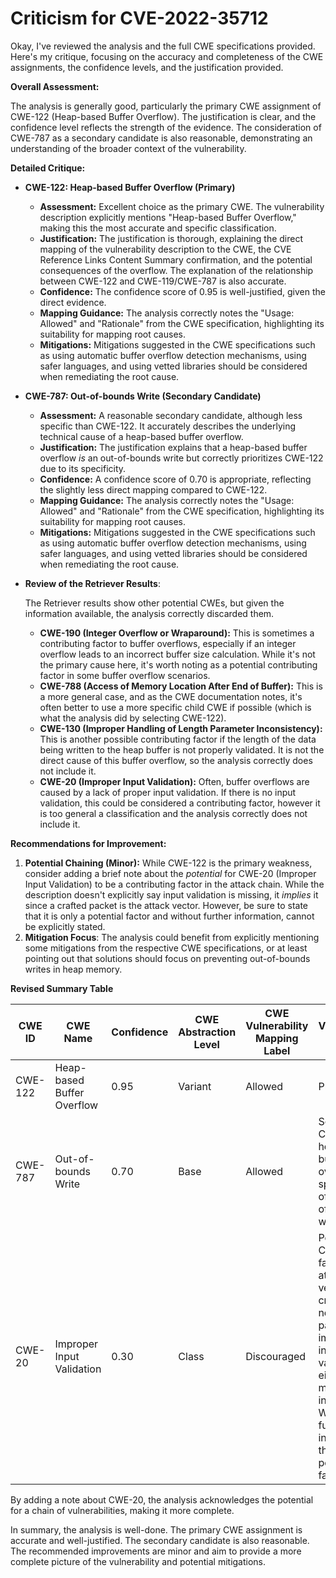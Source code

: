 # Criticism for CVE-2022-35712

Okay, I've reviewed the analysis and the full CWE specifications provided. Here's my critique, focusing on the accuracy and completeness of the CWE assignments, the confidence levels, and the justification provided.

**Overall Assessment:**

The analysis is generally good, particularly the primary CWE assignment of CWE-122 (Heap-based Buffer Overflow). The justification is clear, and the confidence level reflects the strength of the evidence. The consideration of CWE-787 as a secondary candidate is also reasonable, demonstrating an understanding of the broader context of the vulnerability.

**Detailed Critique:**

*   **CWE-122: Heap-based Buffer Overflow (Primary)**

    *   **Assessment:** Excellent choice as the primary CWE. The vulnerability description explicitly mentions "Heap-based Buffer Overflow," making this the most accurate and specific classification.
    *   **Justification:** The justification is thorough, explaining the direct mapping of the vulnerability description to the CWE, the CVE Reference Links Content Summary confirmation, and the potential consequences of the overflow. The explanation of the relationship between CWE-122 and CWE-119/CWE-787 is also accurate.
    *   **Confidence:** The confidence score of 0.95 is well-justified, given the direct evidence.
    *   **Mapping Guidance:** The analysis correctly notes the "Usage: Allowed" and "Rationale" from the CWE specification, highlighting its suitability for mapping root causes.
    *   **Mitigations:** Mitigations suggested in the CWE specifications such as using automatic buffer overflow detection mechanisms, using safer languages, and using vetted libraries should be considered when remediating the root cause.

*   **CWE-787: Out-of-bounds Write (Secondary Candidate)**

    *   **Assessment:** A reasonable secondary candidate, although less specific than CWE-122. It accurately describes the underlying technical cause of a heap-based buffer overflow.
    *   **Justification:** The justification explains that a heap-based buffer overflow *is* an out-of-bounds write but correctly prioritizes CWE-122 due to its specificity.
    *   **Confidence:** A confidence score of 0.70 is appropriate, reflecting the slightly less direct mapping compared to CWE-122.
    *   **Mapping Guidance:** The analysis correctly notes the "Usage: Allowed" and "Rationale" from the CWE specification, highlighting its suitability for mapping root causes.
    *   **Mitigations:** Mitigations suggested in the CWE specifications such as using automatic buffer overflow detection mechanisms, using safer languages, and using vetted libraries should be considered when remediating the root cause.

*   **Review of the Retriever Results**:

    The Retriever results show other potential CWEs, but given the information available, the analysis correctly discarded them.

    *   **CWE-190 (Integer Overflow or Wraparound):** This is sometimes a contributing factor to buffer overflows, especially if an integer overflow leads to an incorrect buffer size calculation. While it's not the primary cause here, it's worth noting as a potential contributing factor in some buffer overflow scenarios.
    *   **CWE-788 (Access of Memory Location After End of Buffer):** This is a more general case, and as the CWE documentation notes, it's often better to use a more specific child CWE if possible (which is what the analysis did by selecting CWE-122).
    *   **CWE-130 (Improper Handling of Length Parameter Inconsistency):** This is another possible contributing factor if the length of the data being written to the heap buffer is not properly validated. It is not the direct cause of this buffer overflow, so the analysis correctly does not include it.
    *   **CWE-20 (Improper Input Validation):** Often, buffer overflows are caused by a lack of proper input validation. If there is no input validation, this could be considered a contributing factor, however it is too general a classification and the analysis correctly does not include it.

**Recommendations for Improvement:**

1.  **Potential Chaining (Minor):** While CWE-122 is the primary weakness, consider adding a brief note about the *potential* for CWE-20 (Improper Input Validation) to be a contributing factor in the attack chain. While the description doesn't explicitly say input validation is missing, it *implies* it since a crafted packet is the attack vector. However, be sure to state that it is only a potential factor and without further information, cannot be explicitly stated.
2.  **Mitigation Focus**: The analysis could benefit from explicitly mentioning some mitigations from the respective CWE specifications, or at least pointing out that solutions should focus on preventing out-of-bounds writes in heap memory.

**Revised Summary Table**

| CWE ID  | CWE Name                       | Confidence | CWE Abstraction Level | CWE Vulnerability Mapping Label | CWE-Vulnerability Mapping Notes                                                                                                                                                                                                                                                                                                                                                                                                |
| ------- | ------------------------------ | ---------- | --------------------- | ------------------------------- | --------------------------------------------------------------------------------------------------------------------------------------------------------------------------------------------------------------------------------------------------------------------------------------------------------------------------------------------------------------------------------------------------------------------------------- |
| CWE-122 | Heap-based Buffer Overflow     | 0.95       | Variant               | Allowed                         | Primary CWE                                                                                                                                                                                                                                                                                                                                                                                                                      |
| CWE-787 | Out-of-bounds Write            | 0.70       | Base                  | Allowed                         | Secondary Candidate. A heap-based buffer overflow is a specific case of an out-of-bounds write.                                                                                                                                                                                                                                                                                                                                    |
| CWE-20 | Improper Input Validation  | 0.30  | Class | Discouraged | Potential Contributing factor to the attack vector.  A crafted network packet implies that input validation is either missing or insufficient.  Without further information this is only a potential factor.|

By adding a note about CWE-20, the analysis acknowledges the potential for a chain of vulnerabilities, making it more complete.

In summary, the analysis is well-done. The primary CWE assignment is accurate and well-justified. The secondary candidate is also reasonable. The recommended improvements are minor and aim to provide a more complete picture of the vulnerability and potential mitigations.